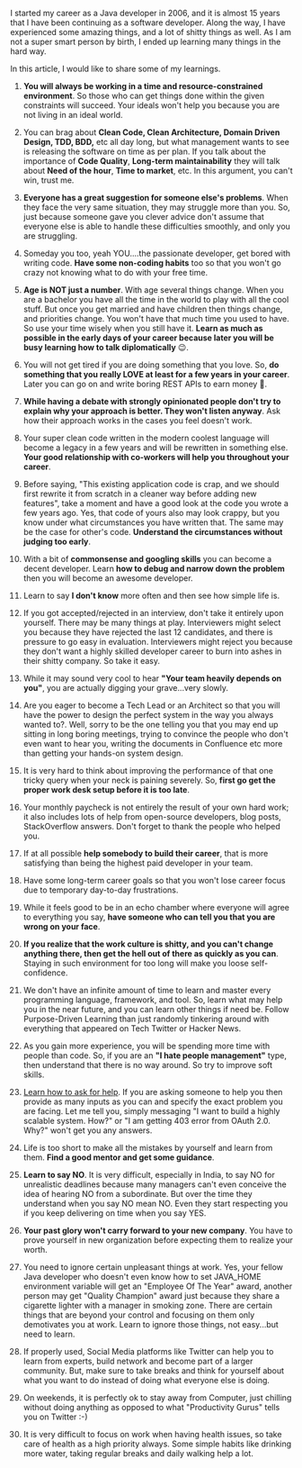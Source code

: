 
I started my career as a Java developer in 2006, and it is almost 15 years that I have been continuing as a software developer.
Along the way, I have experienced some amazing things, and a lot of shitty things as well.
As I am not a super smart person by birth, I ended up learning many things in the hard way.

In this article, I would like to share some of my learnings.

1. **You will always be working in a time and resource-constrained environment**.
   So those who can get things done within the given constraints will succeed.
   Your ideals won't help you because you are not living in an ideal world.

2. You can brag about **Clean Code, Clean Architecture, Domain Driven Design, TDD, BDD,** etc all day long,
   but what management wants to see is releasing the software on time as per plan.
   If you talk about the importance of **Code Quality**, **Long-term maintainability** they will talk about
   **Need of the hour**, **Time to market**, etc. In this argument, you can't win, trust me.

3. **Everyone has a great suggestion for someone else's problems**.
   When they face the very same situation, they may struggle more than you.
   So, just because someone gave you clever advice don't assume that everyone else is able to handle
   these difficulties smoothly, and only you are struggling.

4. Someday you too, yeah YOU....the passionate developer, get bored with writing code.
   **Have some non-coding habits** too so that you won't go crazy not knowing what to do with your free time.

5. **Age is NOT just a number**. With age several things change.
   When you are a bachelor you have all the time in the world to play with all the cool stuff.
   But once you get married and have children then things change, and priorities change.
   You won't have that much time you used to have. So use your time wisely when you still have it.
   **Learn as much as possible in the early days of your career because later you will be busy learning
   how to talk diplomatically** :wink:.

6. You will not get tired if you are doing something that you love.
   So, **do something that you really LOVE at least for a few years in your career**.
   Later you can go on and write boring REST APIs to earn money :money_mouth_face:.

7. **While having a debate with strongly opinionated people don't try to explain why your approach is better.
   They won't listen anyway**. Ask how their approach works in the cases you feel doesn't work.

8. Your super clean code written in the modern coolest language will become a legacy in
   a few years and will be rewritten in something else.
   **Your good relationship with co-workers will help you throughout your career**.

9. Before saying, "This existing application code is crap, and we should first rewrite it from scratch in a cleaner way
   before adding new features", take a moment and have a good look at the code you wrote a few years ago.
   Yes, that code of yours also may look crappy, but you know under what circumstances you have written that.
   The same may be the case for other's code. **Understand the circumstances without judging too early**.

10. With a bit of **commonsense and googling skills** you can become a decent developer.
    Learn **how to debug and narrow down the problem** then you will become an awesome developer.

11. Learn to say **I don't know** more often and then see how simple life is.

12. If you got accepted/rejected in an interview, don't take it entirely upon yourself.
    There may be many things at play. Interviewers might select you because they have rejected the last 12 candidates,
    and there is pressure to go easy in evaluation.
    Interviewers might reject you because they don't want a highly skilled developer career to burn into ashes
    in their shitty company. So take it easy.

13. While it may sound very cool to hear **"Your team heavily depends on you"**, you are actually digging your grave...very slowly.

14. Are you eager to become a Tech Lead or an Architect so that you will have the power to design the perfect system
    in the way you always wanted to?. Well, sorry to be the one telling you that you may end up sitting in long boring meetings,
    trying to convince the people who don't even want to hear you, writing the documents in Confluence etc
    more than getting your hands-on system design.

15. It is very hard to think about improving the performance of that one tricky query when your neck is paining severely.
    So, **first go get the proper work desk setup before it is too late**.

16. Your monthly paycheck is not entirely the result of your own hard work; it also includes lots of help from open-source developers,
    blog posts, StackOverflow answers. Don't forget to thank the people who helped you.

17. If at all possible **help somebody to build their career**, that is more satisfying than being the highest paid developer in your team.

18. Have some long-term career goals so that you won't lose career focus due to temporary day-to-day frustrations.

19. While it feels good to be in an echo chamber where everyone will agree to everything you say,
    **have someone who can tell you that you are wrong on your face**.

20. **If you realize that the work culture is shitty, and you can't change anything there, then get the hell out of there
    as quickly as you can**. Staying in such environment for too long will make you loose self-confidence.

21. We don't have an infinite amount of time to learn and master every programming language, framework, and tool.
    So, learn what may help you in the near future, and you can learn other things if need be.
    Follow Purpose-Driven Learning than just randomly tinkering around with everything that appeared on Tech Twitter or Hacker News.

22. As you gain more experience, you will be spending more time with people than code.
    So, if you are an **"I hate people management"** type, then understand that there is no way around.
    So try to improve soft skills.

23. [Learn how to ask for help](https://stackoverflow.com/help/minimal-reproducible-example).
    If you are asking someone to help you then provide as many inputs as you can and specify the exact problem you are facing.
    Let me tell you, simply messaging "I want to build a highly scalable system. How?"
    or "I am getting 403 error from OAuth 2.0. Why?" won't get you any answers.

24. Life is too short to make all the mistakes by yourself and learn from them. **Find a good mentor and get some guidance**.

25. **Learn to say NO**. It is very difficult, especially in India, to say NO for unrealistic deadlines because many managers
    can't even conceive the idea of hearing NO from a subordinate. But over the time they understand when you say NO mean NO.
    Even they start respecting you if you keep delivering on time when you say YES.

26. **Your past glory won't carry forward to your new company**. You have to prove yourself in new organization
    before expecting them to realize your worth.

27. You need to ignore certain unpleasant things at work. Yes, your fellow Java developer who doesn't even know
    how to set JAVA_HOME environment variable will get an "Employee Of The Year" award, another person may get "Quality Champion"
    award just because they share a cigarette lighter with a manager in smoking zone.
    There are certain things that are beyond your control and focusing on them only demotivates you at work.
    Learn to ignore those things, not easy...but need to learn.

28. If properly used, Social Media platforms like Twitter can help you to learn from experts, build network and
    become part of a larger community. But, make sure to take breaks and think for yourself about what you want to do
    instead of doing what everyone else is doing.

29. On weekends, it is perfectly ok to stay away from Computer, just chilling without doing anything as opposed to what
    "Productivity Gurus" tells you on Twitter :-)

30. It is very difficult to focus on work when having health issues, so take care of health as a high priority always.
    Some simple habits like drinking more water, taking regular breaks and daily walking help a lot.
